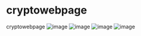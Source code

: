 # cryptowebpage
cryptowebpage
![image](https://github.com/user-attachments/assets/b90dad86-d041-4f76-938a-26b1fb1cd05e)
![image](https://github.com/user-attachments/assets/b389aa0e-2b34-42a6-958a-b1dab6a6048c)
![image](https://github.com/user-attachments/assets/2ac74d3e-7f48-4320-a184-8c9a9a7e5918)
![image](https://github.com/user-attachments/assets/3969db66-c21a-4ee2-9fd6-6d9aeb14c2d1)
